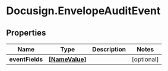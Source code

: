 # Docusign.EnvelopeAuditEvent

## Properties
Name | Type | Description | Notes
------------ | ------------- | ------------- | -------------
**eventFields** | [**[NameValue]**](NameValue.md) |  | [optional] 


